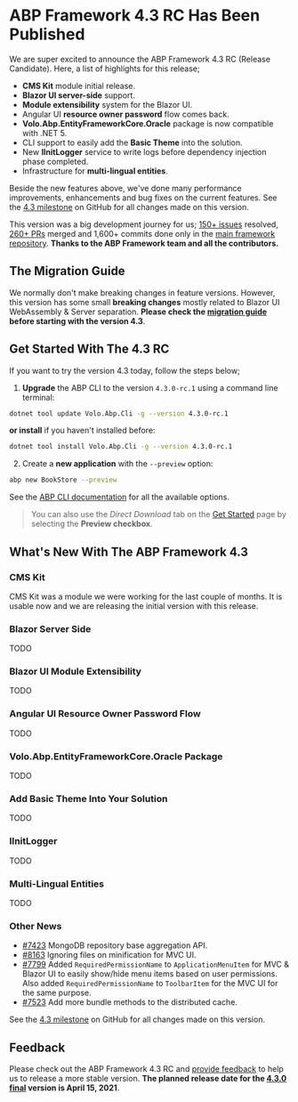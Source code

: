 # ABP Framework 4.3 RC Has Been Published

We are super excited to announce the ABP Framework 4.3 RC (Release Candidate). Here, a list of highlights for this release;

* **CMS Kit** module initial release.
* **Blazor UI server-side** support.
* **Module extensibility** system for the Blazor UI.
* Angular UI **resource owner password** flow comes back.
* **Volo.Abp.EntityFrameworkCore.Oracle** package is now compatible with .NET 5.
* CLI support to easily add the **Basic Theme** into the solution.
* New **IInitLogger** service to write logs before dependency injection phase completed.
* Infrastructure for **multi-lingual entities**.

Beside the new features above, we've done many performance improvements, enhancements and bug fixes on the current features. See the [4.3 milestone](https://github.com/abpframework/abp/milestone/49) on GitHub for all changes made on this version.

This version was a big development journey for us; [150+ issues](https://github.com/abpframework/abp/issues?q=is%3Aopen+is%3Aissue+milestone%3A4.3-preview) resolved, [260+ PRs](https://github.com/abpframework/abp/pulls?q=is%3Aopen+is%3Apr+milestone%3A4.3-preview) merged and 1,600+ commits done only in the [main framework repository](https://github.com/abpframework/abp). **Thanks to the ABP Framework team and all the contributors.**

## The Migration Guide

We normally don't make breaking changes in feature versions. However, this version has some small **breaking changes** mostly related to Blazor UI WebAssembly & Server separation. **Please check the [migration guide](https://docs.abp.io/en/abp/4.3/Migration-Guides/Abp-4_3) before starting with the version 4.3**.

## Get Started With The 4.3 RC

If you want to try the version 4.3 today, follow the steps below;

1) **Upgrade** the ABP CLI to the version `4.3.0-rc.1` using a command line terminal:

````bash
dotnet tool update Volo.Abp.Cli -g --version 4.3.0-rc.1
````

**or install** if you haven't installed before:

````bash
dotnet tool install Volo.Abp.Cli -g --version 4.3.0-rc.1
````

2) Create a **new application** with the `--preview` option:

````bash
abp new BookStore --preview
````

See the [ABP CLI documentation](https://docs.abp.io/en/abp/4.3/CLI) for all the available options.

> You can also use the *Direct Download* tab on the [Get Started](https://abp.io/get-started) page by selecting the **Preview checkbox**.

## What's New With The ABP Framework 4.3

### CMS Kit

CMS Kit was a module we were working for the last couple of months. It is usable now and we are releasing the initial version with this release.

### Blazor Server Side

TODO

### Blazor UI Module Extensibility

TODO

### Angular UI Resource Owner Password Flow

TODO

### Volo.Abp.EntityFrameworkCore.Oracle Package

TODO

### Add Basic Theme Into Your Solution

TODO

### IInitLogger

TODO

### Multi-Lingual Entities

TODO

### Other News

* [#7423](https://github.com/abpframework/abp/issues/7423) MongoDB repository base aggregation API.
* [#8163](https://github.com/abpframework/abp/issues/8163) Ignoring files on minification for MVC UI.
* [#7799](https://github.com/abpframework/abp/pull/7799) Added `RequiredPermissionName` to `ApplicationMenuItem` for MVC & Blazor UI to easily show/hide menu items based on user permissions. Also added `RequiredPermissionName` to `ToolbarItem` for the MVC UI for the same purpose. 
* [#7523](https://github.com/abpframework/abp/pull/7523) Add more bundle methods to the distributed cache.

See the [4.3 milestone](https://github.com/abpframework/abp/milestone/49) on GitHub for all changes made on this version.

## Feedback

Please check out the ABP Framework 4.3 RC and [provide feedback](https://github.com/abpframework/abp/issues/new) to help us to release a more stable version. **The planned release date for the [4.3.0 final](https://github.com/abpframework/abp/milestone/50) version is April 15, 2021**.